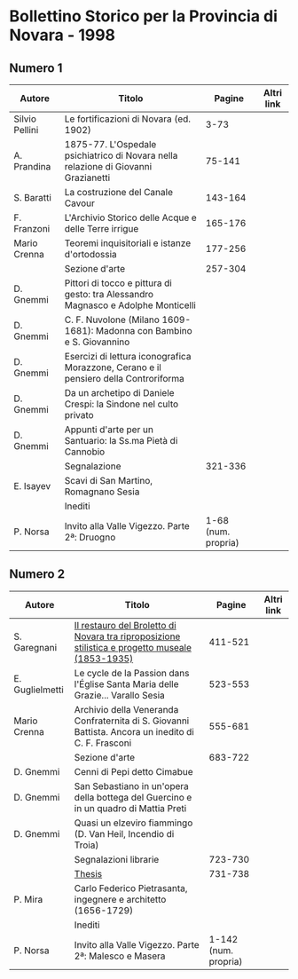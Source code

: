 # Bollettino Storico per la Provincia di Novara - 1998

## Numero 1

| Autore         | Titolo                                                                               | Pagine              | Altri link |
|----------------|--------------------------------------------------------------------------------------|---------------------|------------|
| Silvio Pellini | Le fortificazioni di Novara (ed. 1902)                                               | 3-73                |            |
| A. Prandina    | 1875-77. L'Ospedale psichiatrico di Novara nella relazione di Giovanni Grazianetti   | 75-141              |            |
| S. Baratti     | La costruzione del Canale Cavour                                                     | 143-164             |            |
| F. Franzoni    | L'Archivio Storico delle Acque e delle Terre irrigue                                 | 165-176             |            |
| Mario Crenna   | Teoremi inquisitoriali e istanze d'ortodossia                                        | 177-256             |            |
|                | Sezione d'arte                                                                       | 257-304             |            |
| D. Gnemmi      | Pittori di tocco e pittura di gesto: tra Alessandro Magnasco e Adolphe Monticelli    |                     |            |
| D. Gnemmi      | C. F. Nuvolone (Milano 1609-1681): Madonna con Bambino e S. Giovannino               |                     |            |
| D. Gnemmi      | Esercizi di lettura iconografica Morazzone, Cerano e il pensiero della Controriforma |                     |            |
| D. Gnemmi      | Da un archetipo di Daniele Crespi: la Sindone nel culto privato                      |                     |            |
| D. Gnemmi      | Appunti d'arte per un Santuario: la Ss.ma Pietà di Cannobio                          |                     |            |
|                | Segnalazione                                                                         | 321-336             |            |
| E. Isayev      | Scavi di San Martino, Romagnano Sesia                                                |                     |            |
|                | Inediti                                                                              |                     |            |
| P. Norsa       | Invito alla Valle Vigezzo. Parte 2ª: Druogno                                         | 1-68 (num. propria) |            |

## Numero 2

| Autore          | Titolo                                                                                                                                                          | Pagine               | Altri link |
|-----------------|-----------------------------------------------------------------------------------------------------------------------------------------------------------------|----------------------|------------|
| S. Garegnani    | [Il restauro del Broletto di Novara tra riproposizione stilistica e progetto museale (1853-1935)](http://www.ssno.it/BSPNo/1998_Garegnani_RestauroBroletto.pdf) | 411-521              |            |
| E. Guglielmetti | Le cycle de la Passion dans l'Église Santa Maria delle Grazie... Varallo Sesia                                                                                  | 523-553              |            |
| Mario Crenna    | Archivio della Veneranda Confraternita di S. Giovanni Battista. Ancora un inedito di C. F. Frasconi                                                             | 555-681              |            |
|                 | Sezione d'arte                                                                                                                                                  | 683-722              |            |
| D. Gnemmi       | Cenni di Pepi detto Cimabue                                                                                                                                     |                      |            |
| D. Gnemmi       | San Sebastiano in un'opera della bottega del Guercino e in un quadro di Mattia Preti                                                                            |                      |            |
| D. Gnemmi       | Quasi un elzeviro fiammingo (D. Van Heil, Incendio di Troia)                                                                                                    |                      |            |
|                 | Segnalazioni librarie                                                                                                                                           | 723-730              |            |
|                 | [Thesis](http://www.ssno.it/BSPNo/bspn_thesis.html#1998)                                                                                                        | 731-738              |            |
| P. Mira         | Carlo Federico Pietrasanta, ingegnere e architetto (1656-1729)                                                                                                  |                      |            |
|                 | Inediti                                                                                                                                                         |                      |            |
| P. Norsa        | Invito alla Valle Vigezzo. Parte 2ª: Malesco e Masera                                                                                                           | 1-142 (num. propria) |            |
